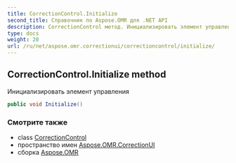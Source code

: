 ```yaml
---
title: CorrectionControl.Initialize
second_title: Справочник по Aspose.OMR для .NET API
description: CorrectionControl метод. Инициализировать элемент управления
type: docs
weight: 20
url: /ru/net/aspose.omr.correctionui/correctioncontrol/initialize/
---
```

## CorrectionControl.Initialize method

Инициализировать элемент управления

```csharp
public void Initialize()
```

### Смотрите также

* class [CorrectionControl](../)
* пространство имен [Aspose.OMR.CorrectionUI](../../correctioncontrol/)
* сборка [Aspose.OMR](../../../)


